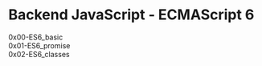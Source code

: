 # Backend JavaScript - ECMAScript 6
0x00-ES6_basic <br>
0x01-ES6_promise <br>
0x02-ES6_classes <br>
